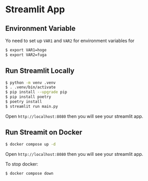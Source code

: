 # Streamlit App

## Environment Variable

Yo need to set up `VAR1` and `VAR2` for environment variables for

```bash
$ export VAR1=hoge
$ export VAR2=fuga
```

## Run Streamlit Locally

```bash
$ python -m venv .venv
$ . .venv/bin/activate
$ pip install --upgrade pip
$ pip install poetry
$ poetry install
$ streamlit run main.py
```

Open `http://localhost:8080` then you will see your streamlit app.

## Run Streamit on Docker

```bash
$ docker compose up -d
```

Open `http://localhost:8080` then you will see your streamlit app.

To stop docker:

```bash
$ docker compose down
```
